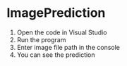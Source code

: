 # ImagePrediction
1. Open the code in Visual Studio 
2. Run the program
3. Enter image file path in the console
4. You can see the prediction
